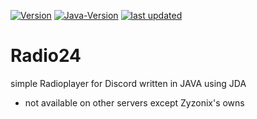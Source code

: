 [![Version](https://img.shields.io/badge/Version-1.0-orange)]() 
[![Java-Version](https://img.shields.io/badge/Java%20JDK-14-blue)]()
[![last updated](https://img.shields.io/badge/last%20updated-16/11/2020-9cf)]()
# Radio24
simple Radioplayer for Discord written in JAVA using JDA
- not available on other servers except Zyzonix's owns
